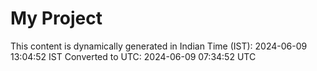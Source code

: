 # My Project

This content is dynamically generated in Indian Time (IST): 2024-06-09 13:04:52 IST
Converted to UTC: 2024-06-09 07:34:52 UTC
